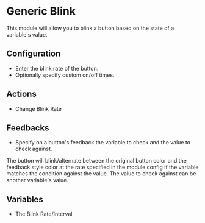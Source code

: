 # Generic Blink
This module will allow you to blink a button based on the state of a variable's value.

## Configuration
* Enter the blink rate of the button.
* Optionally specify custom on/off times.

## Actions
* Change Blink Rate

## Feedbacks
* Specify on a button's feedback the variable to check and the value to check against.

The button will blink/alternate between the original button color and the feedback style color at the rate specified in the module config if the variable matches the condition against the value. The value to check against can be another variable's value.

## Variables
* The Blink Rate/Interval